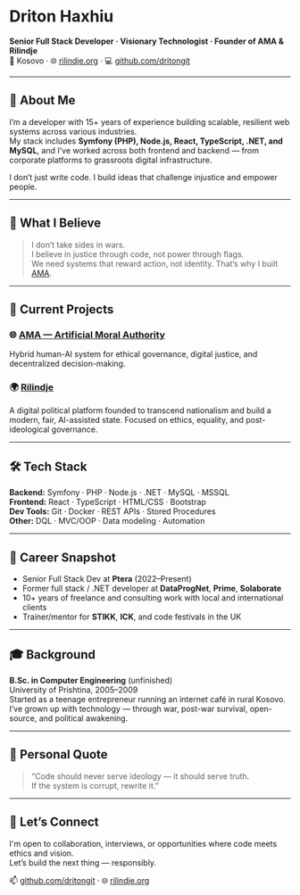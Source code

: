 # Driton Haxhiu  
**Senior Full Stack Developer · Visionary Technologist · Founder of AMA & Rilindje**  
📍 Kosovo · 🌐 [rilindje.org](https://rilindje.org) · 💻 [github.com/dritongit](https://github.com/dritongit)

---

## 🧠 About Me

I’m a developer with 15+ years of experience building scalable, resilient web systems across various industries.  
My stack includes **Symfony (PHP), Node.js, React, TypeScript, .NET, and MySQL**, and I’ve worked across both frontend and backend — from corporate platforms to grassroots digital infrastructure.

I don’t just write code. I build ideas that challenge injustice and empower people.

---

## 🧩 What I Believe

> I don’t take sides in wars.  
> I believe in justice through code, not power through flags.  
> We need systems that reward action, not identity. That’s why I built [AMA](https://github.com/dritongit/ama).

---

## 🔭 Current Projects

### 🌐 [AMA — Artificial Moral Authority](https://github.com/dritongit/ama)  
Hybrid human-AI system for ethical governance, digital justice, and decentralized decision-making.

### 🌍 [Rilindje](https://rilindje.org)  
A digital political platform founded to transcend nationalism and build a modern, fair, AI-assisted state. Focused on ethics, equality, and post-ideological governance.

---

## 🛠️ Tech Stack

**Backend:** Symfony · PHP · Node.js · .NET · MySQL · MSSQL  
**Frontend:** React · TypeScript · HTML/CSS · Bootstrap  
**Dev Tools:** Git · Docker · REST APIs · Stored Procedures  
**Other:** DQL · MVC/OOP · Data modeling · Automation

---

## 🧪 Career Snapshot

- Senior Full Stack Dev at **Ptera** (2022–Present)  
- Former full stack / .NET developer at **DataProgNet**, **Prime**, **Solaborate**  
- 10+ years of freelance and consulting work with local and international clients  
- Trainer/mentor for **STIKK**, **ICK**, and code festivals in the UK

---

## 🎓 Background

**B.Sc. in Computer Engineering** (unfinished)  
University of Prishtina, 2005–2009  
Started as a teenage entrepreneur running an internet café in rural Kosovo. I’ve grown up with technology — through war, post-war survival, open-source, and political awakening.

---

## 🎯 Personal Quote

> “Code should never serve ideology — it should serve truth.  
> If the system is corrupt, rewrite it.”

---

## 🤝 Let’s Connect

I'm open to collaboration, interviews, or opportunities where code meets ethics and vision.  
Let’s build the next thing — responsibly.

📫 [github.com/dritongit](https://github.com/dritongit) · 🌐 [rilindje.org](https://rilindje.org)